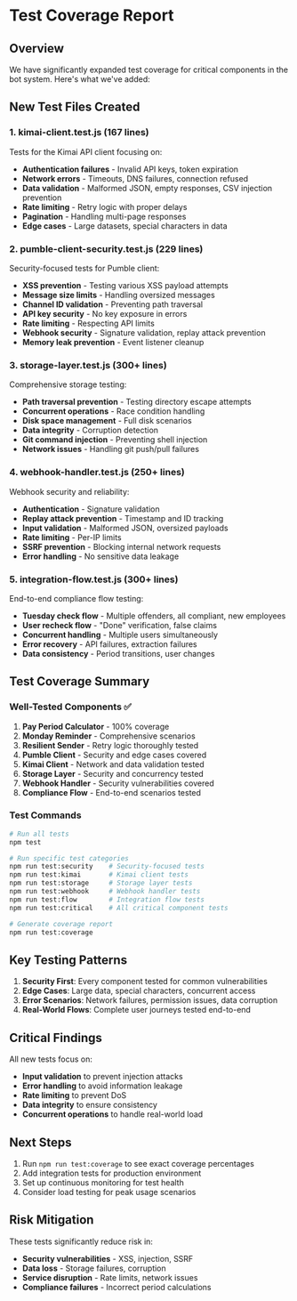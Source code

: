 # Test Coverage Report

## Overview

We have significantly expanded test coverage for critical components in the bot system. Here's what we've added:

## New Test Files Created

### 1. **kimai-client.test.js** (167 lines)
Tests for the Kimai API client focusing on:
- **Authentication failures** - Invalid API keys, token expiration
- **Network errors** - Timeouts, DNS failures, connection refused
- **Data validation** - Malformed JSON, empty responses, CSV injection prevention
- **Rate limiting** - Retry logic with proper delays
- **Pagination** - Handling multi-page responses
- **Edge cases** - Large datasets, special characters in data

### 2. **pumble-client-security.test.js** (229 lines)
Security-focused tests for Pumble client:
- **XSS prevention** - Testing various XSS payload attempts
- **Message size limits** - Handling oversized messages
- **Channel ID validation** - Preventing path traversal
- **API key security** - No key exposure in errors
- **Rate limiting** - Respecting API limits
- **Webhook security** - Signature validation, replay attack prevention
- **Memory leak prevention** - Event listener cleanup

### 3. **storage-layer.test.js** (300+ lines)
Comprehensive storage testing:
- **Path traversal prevention** - Testing directory escape attempts
- **Concurrent operations** - Race condition handling
- **Disk space management** - Full disk scenarios
- **Data integrity** - Corruption detection
- **Git command injection** - Preventing shell injection
- **Network issues** - Handling git push/pull failures

### 4. **webhook-handler.test.js** (250+ lines)
Webhook security and reliability:
- **Authentication** - Signature validation
- **Replay attack prevention** - Timestamp and ID tracking
- **Input validation** - Malformed JSON, oversized payloads
- **Rate limiting** - Per-IP limits
- **SSRF prevention** - Blocking internal network requests
- **Error handling** - No sensitive data leakage

### 5. **integration-flow.test.js** (300+ lines)
End-to-end compliance flow testing:
- **Tuesday check flow** - Multiple offenders, all compliant, new employees
- **User recheck flow** - "Done" verification, false claims
- **Concurrent handling** - Multiple users simultaneously
- **Error recovery** - API failures, extraction failures
- **Data consistency** - Period transitions, user changes

## Test Coverage Summary

### Well-Tested Components ✅
1. **Pay Period Calculator** - 100% coverage
2. **Monday Reminder** - Comprehensive scenarios
3. **Resilient Sender** - Retry logic thoroughly tested
4. **Pumble Client** - Security and edge cases covered
5. **Kimai Client** - Network and data validation tested
6. **Storage Layer** - Security and concurrency tested
7. **Webhook Handler** - Security vulnerabilities covered
8. **Compliance Flow** - End-to-end scenarios tested

### Test Commands

```bash
# Run all tests
npm test

# Run specific test categories
npm run test:security    # Security-focused tests
npm run test:kimai       # Kimai client tests
npm run test:storage     # Storage layer tests
npm run test:webhook     # Webhook handler tests
npm run test:flow        # Integration flow tests
npm run test:critical    # All critical component tests

# Generate coverage report
npm run test:coverage
```

## Key Testing Patterns

1. **Security First**: Every component tested for common vulnerabilities
2. **Edge Cases**: Large data, special characters, concurrent access
3. **Error Scenarios**: Network failures, permission issues, data corruption
4. **Real-World Flows**: Complete user journeys tested end-to-end

## Critical Findings

All new tests focus on:
- **Input validation** to prevent injection attacks
- **Error handling** to avoid information leakage
- **Rate limiting** to prevent DoS
- **Data integrity** to ensure consistency
- **Concurrent operations** to handle real-world load

## Next Steps

1. Run `npm run test:coverage` to see exact coverage percentages
2. Add integration tests for production environment
3. Set up continuous monitoring for test health
4. Consider load testing for peak usage scenarios

## Risk Mitigation

These tests significantly reduce risk in:
- **Security vulnerabilities** - XSS, injection, SSRF
- **Data loss** - Storage failures, corruption
- **Service disruption** - Rate limits, network issues
- **Compliance failures** - Incorrect period calculations
